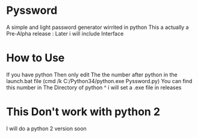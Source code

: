 # Pyssword
A simple and light password generator wirrited in python
 This a actually a Pre-Alpha release :
 Later i will include Interface
# How to Use
If you have python Then only edit The the number after python in the launch.bat file (cmd /k C:/Python34/python.exe Pyssword.py)
 You can find this number in The Directory of python                                                   ^
i will set a .exe file in releases
  # This Don't work with python 2
  I will do a python 2 version soon
